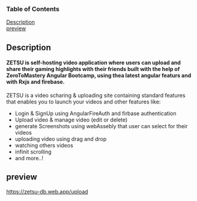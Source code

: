 ### Table of Contents  
[Description](#Description)  
[preview](#preview)  

## Description
#### ZETSU is self-hosting video application where users can upload and share their gaming highlights with their friends built with the help of ZeroToMastery Angular Bootcamp, using thea latest angular featurs and with Rxjs and firebase.

ZETSU is a video scharing & uploading site containing standard features  that enables you to launch
 your videos and other features like:
 - Login & SignUp using AngularFireAuth and firbase authentication
 - Upload video & manage video (edit or delete)
 - generate Screenshots using webAssebly that user can select for their videos
 - uploading video using drag and drop 
 - watching others videos
 - infinit scrolling
 - and more..!


## preview
https://zetsu-db.web.app/upload
 
